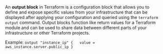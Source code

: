 An **output block** in Terraform is a configuration block that allows you to define and expose specific values from your infrastructure that can be displayed after applying your configuration and queried using the `terraform output` command. Output blocks function like return values for a Terraform module and can be used to share data between different parts of your infrastructure or other Terraform projects.

Example:
`output "instance_ip" {   value = aws_instance.server.public_ip }`